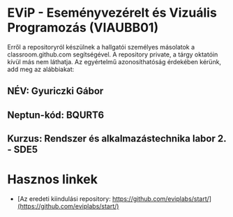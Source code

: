# EViP - Eseményvezérelt és Vizuális Programozás (VIAUBB01)

Erről a repositoryról készülnek a hallgatói személyes másolatok a classroom.github.com segítségével.
A repository private, a tárgy oktatóin kívül más nem láthatja.
Az egyértelmű azonosíthatóság érdekében kérünk, add meg az alábbiakat:

## NÉV: Gyuriczki Gábor
## Neptun-kód: BQURT6
## Kurzus: Rendszer és alkalmazástechnika labor 2. - SDE5

# Hasznos linkek 

- [Az eredeti kiindulási repository: https://github.com/eviplabs/start/](https://github.com/eviplabs/start/)
